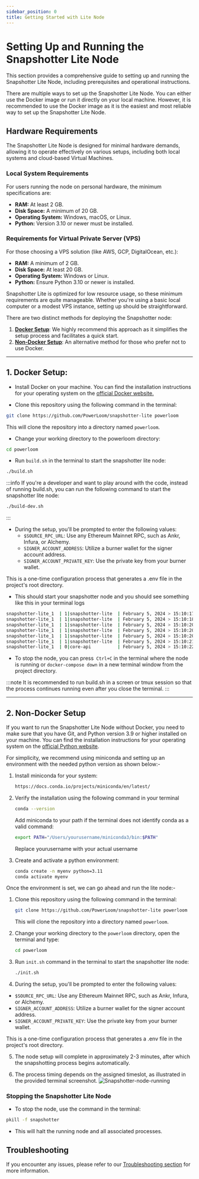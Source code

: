 ```yaml
---
sidebar_position: 0
title: Getting Started with Lite Node
---
```

# Setting Up and Running the Snapshotter Lite Node

This section provides a comprehensive guide to setting up and running the Snapshotter Lite Node, including prerequisites and operational instructions.

There are multiple ways to set up the Snapshotter Lite Node. You can either use the Docker image or run it directly on your local machine. However, it is recommended to use the Docker image as it is the easiest and most reliable way to set up the Snapshotter Lite Node.

## Hardware Requirements

The Snapshotter Lite Node is designed for minimal hardware demands, allowing it to operate effectively on various setups, including both local systems and cloud-based Virtual Machines.

### Local System Requirements

For users running the node on personal hardware, the minimum specifications are:

- **RAM:** At least 2 GB.
- **Disk Space:** A minimum of 20 GB.
- **Operating System:** Windows, macOS, or Linux.
- **Python:** Version 3.10 or newer must be installed.

### Requirements for Virtual Private Server (VPS)

For those choosing a VPS solution (like AWS, GCP, DigitalOcean, etc.):

- **RAM:** A minimum of 2 GB.
- **Disk Space:** At least 20 GB.
- **Operating System:** Windows or Linux.
- **Python:** Ensure Python 3.10 or newer is installed.

Snapshotter Lite is optimized for low resource usage, so these minimum requirements are quite manageable. Whether you're using a basic local computer or a modest VPS instance, setting up should be straightforward.

There are two distinct methods for deploying the Snapshotter node:

1. [**Docker Setup**](#1-docker-setup): We highly recommend this approach as it simplifies the setup process and facilitates a quick start.
2. [**Non-Docker Setup**](#2-non-docker-setup): An alternative method for those who prefer not to use Docker.

---

## 1. Docker Setup:

- Install Docker on your machine. You can find the installation instructions for your operating system on the [official Docker website.](https://docs.docker.com/get-docker/)

- Clone this repository using the following command in the terminal:

```bash 
git clone https://github.com/PowerLoom/snapshotter-lite powerloom
```

This will clone the repository into a directory named `powerloom`.

- Change your working directory to the powerloom directory:

```bash
cd powerloom
```

- Run `build.sh` in the terminal to start the snapshotter lite node:

```bash
./build.sh
```

:::info
If you're a developer and want to play around with the code, instead of running build.sh, you can run the following command to start the snapshotter lite node:

```bash
./build-dev.sh
```
:::

- During the setup, you'll be prompted to enter the following values:
  - `$SOURCE_RPC_URL`: Use any Ethereum Mainnet RPC, such as Ankr, Infura, or Alchemy.
  - `SIGNER_ACCOUNT_ADDRESS`: Utilize a burner wallet for the signer account address.
  - `SIGNER_ACCOUNT_PRIVATE_KEY`: Use the private key from your burner wallet.

This is a one-time configuration process that generates a .env file in the project's root directory.

- This should start your snapshotter node and you should see something like this in your terminal logs

```bash
snapshotter-lite_1  | 1|snapshotter-lite  | February 5, 2024 > 15:10:17 | INFO | Current block: 2208370| {'module': 'EventDetector'}
snapshotter-lite_1  | 1|snapshotter-lite  | February 5, 2024 > 15:10:18 | DEBUG | Set source chain block time to 12.0| {'module': 'ProcessDistributor'}
snapshotter-lite_1  | 1|snapshotter-lite  | February 5, 2024 > 15:10:20 | INFO | Snapshotter enabled: True| {'module': 'ProcessDistributor'}
snapshotter-lite_1  | 1|snapshotter-lite  | February 5, 2024 > 15:10:20 | INFO | Snapshotter slot is set to 1| {'module': 'ProcessDistributor'}
snapshotter-lite_1  | 1|snapshotter-lite  | February 5, 2024 > 15:10:20 | INFO | Snapshotter enabled: True| {'module': 'ProcessDistributor'}
snapshotter-lite_1  | 1|snapshotter-lite  | February 5, 2024 > 15:10:21 | INFO | Snapshotter active: True| {'module': 'ProcessDistributor'}
snapshotter-lite_1  | 0|core-api          | February 5, 2024 > 15:10:22 | INFO | 127.0.0.1:59776 - "GET /health HTTP/1.1" 200 | {} 
```

- To stop the node, you can press` Ctrl+C` in the terminal where the node is running or `docker-compose down` in a new terminal window from the project directory.

:::note
It is recommended to run build.sh in a screen or tmux session so that the process continues running even after you close the terminal.
:::

---
## 2. Non-Docker Setup


If you want to run the Snapshotter Lite Node without Docker, you need to make sure that you have Git, and Python version 3.9 or higher installed on your machine. You can find the installation instructions for your operating system on the [official Python website](https://www.python.org/downloads/).

For simplicity, we recommend using miniconda and setting up an environment with the needed python version as shown below:-
1. Install miniconda for your system:
   ```bash
   https://docs.conda.io/projects/miniconda/en/latest/
   ```
  
2. Verify the installation using the following command in your terminal
   ```bash
   conda --version
   ```

   Add miniconda to your path if the terminal does not identify conda as a valid command:
   ```bash
   export PATH="/Users/yourusername/miniconda3/bin:$PATH"
   ```

   Replace yourusername with your actual username

3. Create and activate a python environment:
   ```bash
   conda create -n myenv python=3.11
   conda activate myenv
   ```

Once the environment is set, we can go ahead and run the lite node:-

1. Clone this repository using the following command in the terminal:
   ```bash
   git clone https://github.com/PowerLoom/snapshotter-lite powerloom
   ```
    This will clone the repository into a directory named `powerloom`.
  
2. Change your working directory to the `powerloom` directory, open the terminal and type:

   ```bash
   cd powerloom
   ```

3. Run `init.sh` command in the terminal to start the snapshotter lite node:
   ```bash
   ./init.sh
   ```

4. During the setup, you'll be prompted to enter the following values:
  - `$SOURCE_RPC_URL`: Use any Ethereum Mainnet RPC, such as Ankr, Infura, or Alchemy.
  - `SIGNER_ACCOUNT_ADDRESS`: Utilize a burner wallet for the signer account address.
  - `SIGNER_ACCOUNT_PRIVATE_KEY`: Use the private key from your burner wallet.

This is a one-time configuration process that generates a .env file in the project's root directory.

5. The node setup will complete in approximately 2-3 minutes, after which the snapshotting process begins automatically.

6. The process timing depends on the assigned timeslot, as illustrated in the provided terminal screenshot.
  ![Snapshotter-node-running](/images/snapshotter-node-running-terminal.png)

### Stopping the Snapshotter Lite Node

  - To stop the node, use the command in the terminal:
  ```bash
  pkill -f snapshotter
  ```
  - This will halt the running node and all associated processes. 

## Troubleshooting

If you encounter any issues, please refer to our [Troubleshooting section](./Troubleshooting.md) for more information. 